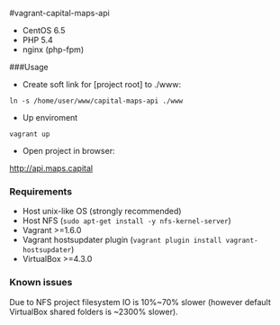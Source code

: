 #vagrant-capital-maps-api

* CentOS 6.5
* PHP 5.4
* nginx (php-fpm)

###Usage

 * Create soft link for [project root] to ./www:

 ```ln -s /home/user/www/capital-maps-api ./www```

 * Up enviroment

 ```vagrant up```

 * Open project in browser:
 
 http://api.maps.capital

### Requirements

 * Host unix-like OS (strongly recommended)
 * Host NFS (```sudo apt-get install -y nfs-kernel-server```)
 * Vagrant >=1.6.0
 * Vagrant hostsupdater plugin (```vagrant plugin install vagrant-hostsupdater```)
 * VirtualBox >=4.3.0

### Known issues

 Due to NFS project filesystem IO is 10%~70% slower (however default VirtualBox shared folders is ~2300% slower).
